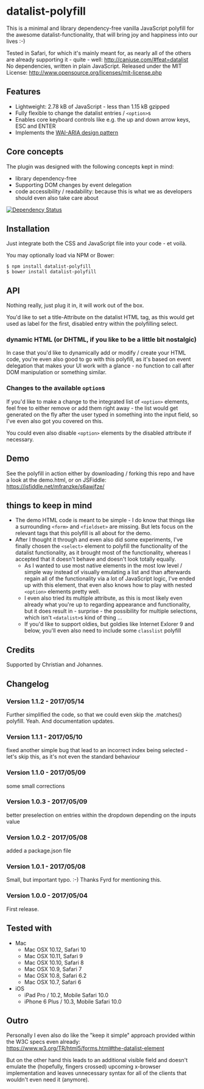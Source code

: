 # datalist-polyfill
This is a minimal and library dependency-free vanilla JavaScript polyfill for the awesome datalist-functionality, that will bring joy and happiness into our lives :-)

Tested in Safari, for which it's mainly meant for, as nearly all of the others are already supporting it - quite - well: <http://caniuse.com/#feat=datalist>  
No dependencies, written in plain JavaScript. Released under the MIT License: <http://www.opensource.org/licenses/mit-license.php>

## Features
*	Lightweight: 2.78 kB of JavaScript - less than 1.15 kB gzipped
*	Fully flexible to change the datalist entries / `<option>`s
*	Enables core keyboard controls like e.g. the up and down arrow keys, ESC and ENTER
*	Implements the [WAI-ARIA design pattern](https://www.w3.org/TR/wai-aria-practices/)

## Core concepts
The plugin was designed with the following concepts kept in mind:

*	library dependency-free
*	Supporting DOM changes by event delegation
*	code accessibility / readability: because this is what we as developers should even also take care about

[![Dependency Status](https://gemnasium.com/badges/github.com/mfranzke/datalist-polyfill.svg)](https://gemnasium.com/github.com/mfranzke/datalist-polyfill)

## Installation
Just integrate both the CSS and JavaScript file into your code - et voilà.

You may optionally load via NPM or Bower:

    $ npm install datalist-polyfill
    $ bower install datalist-polyfill

## API
Nothing really, just plug it in, it will work out of the box.

You'd like to set a title-Attribute on the datalist HTML tag, as this would get used as label for the first, disabled entry within the polyfilling select.

### dynamic HTML (or DHTML, if you like to be a little bit nostalgic)
In case that you'd like to dynamically add or modify / create your HTML code, you're even also good to go with this polyfill, as it's based on event delegation that makes your UI work with a glance - no function to call after DOM manipulation or something similar.

### Changes to the available `option`s
If you'd like to make a change to the integrated list of `<option>` elements, feel free to either remove or add them right away - the list would get generated on the fly after the user typed in something into the input field, so I've even also got you covered on this.

You could even also disable `<option>` elements by the disabled attribute if necessary.

## Demo
See the polyfill in action either by downloading / forking this repo and have a look at the demo.html, or on JSFiddle: <https://jsfiddle.net/mfranzke/s6awjfze/>

## things to keep in mind
*	The demo HTML code is meant to be simple - I do know that things like a surrounding `<form>` and `<fieldset>` are missing. But lets focus on the relevant tags that this polyfill is all about for the demo.
*	After I thought it through and even also did some experiments, I've finally chosen the `<select>` element to polyfill the functionality of the datalist functionality, as it brought most of the functionality, whereas I accepted that it doesn't behave and doesn't look totally equally.  
	*	As I wanted to use most native elements in the most low level / simple way instead of visually emulating a list and than afterwards regain all of the functionality via a lot of JavaScript logic, I've ended up with this element, that even also knows how to play with nested `<option>` elements pretty well.
	*	I even also tried its multiple attribute, as this is most likely even already what you're up to regarding appearance and functionality, but it does result in - surprise - the possibility for multiple selections, which isn't `<datalist>`s kind of thing ...
	*	If you'd like to support oldies, but goldies like Internet Exlorer 9 and below, you'll even also need to include some `classlist` polyfill  

## Credits
Supported by Christian and Johannes.

## Changelog

### Version 1.1.2 - 2017/05/14
Further simplified the code, so that we could even skip the .matches() polyfill. Yeah. And documentation updates.

### Version 1.1.1 - 2017/05/10
fixed another simple bug that lead to an incorrect index being selected - let's skip this, as it's not even the standard behaviour

### Version 1.1.0 - 2017/05/09
some small corrections

### Version 1.0.3 - 2017/05/09
better preselection on entries within the dropdown depending on the inputs value

### Version 1.0.2 - 2017/05/08
added a package.json file

### Version 1.0.1 - 2017/05/08
Small, but important typo. :-) Thanks Fyrd for mentioning this.

### Version 1.0.0 - 2017/05/04
First release.

## Tested with

*	Mac
	*	Mac OSX 10.12, Safari 10
	*	Mac OSX 10.11, Safari 9
	*	Mac OSX 10.10, Safari 8
	*	Mac OSX 10.9, Safari 7
	*	Mac OSX 10.8, Safari 6.2
	*	Mac OSX 10.7, Safari 6
*	iOS
	*	iPad Pro / 10.2, Mobile Safari 10.0
	*	iPhone 6 Plus / 10.3, Mobile Safari 10.0

## Outro
Personally I even also do like the "keep it simple" approach provided within the W3C specs even already:
<https://www.w3.org/TR/html5/forms.html#the-datalist-element>

But on the other hand this leads to an additional visible field and doesn't emulate the (hopefully, fingers crossed) upcoming x-browser implementation and leaves unnecessary syntax for all of the clients that wouldn't even need it (anymore).